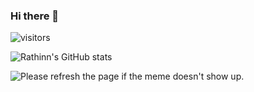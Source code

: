 ### Hi there 👋

![visitors](https://visitor-badge.glitch.me/badge?page_id=page.id&left_color=green&right_color=red)

![Rathinn's GitHub stats](https://github-readme-stats.vercel.app/api?username=rathinnn&show_icons=true&theme=react)

<img src='https://random-memer.herokuapp.com/' title="Meme" alt="Please refresh the page if the meme doesn't show up.">

<!--
**rathinnn/rathinnn** is a ✨ _special_ ✨ repository because its `README.md` (this file) appears on your GitHub profile.

Here are some ideas to get you started:

- 🔭 I’m currently working on ...
- 🌱 I’m currently learning ...
- 👯 I’m looking to collaborate on ...
- 🤔 I’m looking for help with ...
- 💬 Ask me about ...
- 📫 How to reach me: ...
- 😄 Pronouns: ...
- ⚡ Fun fact: ...
-->
